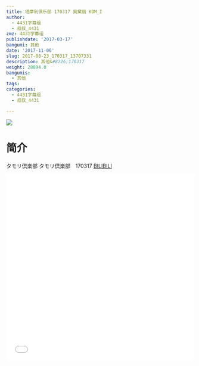 ```yaml
---
title: 塔摩利俱乐部 170317 奥黛丽 KOM_I
author:
  - 4431字幕组
  - 叔叔_4431
zmz: 4431字幕组
publishdate: '2017-03-17'
bangumi: 其他
date: '2017-11-06'
slug: 2017-08-23_170317_13707331
description: 其他&#8226;170317
weight: 28894.0
bangumis:
  - 其他
tags:
categories:
  - 4431字幕组
  - 叔叔_4431

---
```

![](https://i.imgur.com/foL4usZ.png)
# 简介  
タモリ倶楽部
タモリ倶楽部　170317
  [BILIBILI](https://www.bilibili.com/video/av13707331/)

  <iframe src="//www.bilibili.com/html/html5player.html?cid=NA&aid=13707331" width="100%" height="500" frameborder="0" allowfullscreen="allowfullscreen"></iframe>

